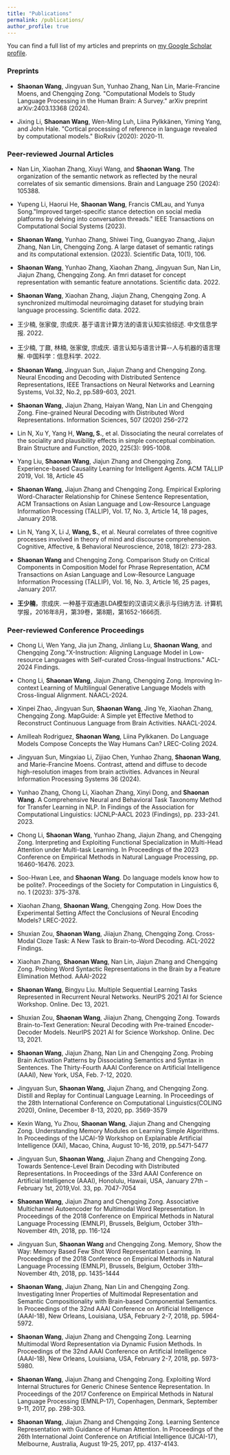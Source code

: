 ```yaml
---
title: "Publications"
permalink: /publications/
author_profile: true
---
```


You can find a full list of my articles and preprints on <ins>[my Google Scholar profile](https://scholar.google.com/citations?user=ydFT-G8AAAAJ&hl=en)</ins>.

### Preprints
- **Shaonan Wang**, Jingyuan Sun, Yunhao Zhang, Nan Lin, Marie-Francine Moens, and Chengqing Zong. "Computational Models to Study Language Processing in the Human Brain: A Survey." arXiv preprint arXiv:2403.13368 (2024).

- Jixing Li, **Shaonan Wang**, Wen-Ming Luh, Liina Pylkkänen, Yiming Yang, and John Hale. "Cortical processing of reference in language revealed by computational models." BioRxiv (2020): 2020-11.

### Peer-reviewed Journal Articles
- Nan Lin, Xiaohan Zhang, Xiuyi Wang, and **Shaonan Wang**. The organization of the semantic network as reflected by the neural correlates of six semantic dimensions. Brain and Language 250 (2024): 105388.
  
- Yupeng Li, Haorui He, **Shaonan Wang**, Francis CMLau, and Yunya Song."Improved target-specific stance detection on social media platforms by delving into conversation threads." IEEE Transactions on Computational Social Systems (2023).

- **Shaonan Wang**, Yunhao Zhang, Shiwei Ting, Guangyao Zhang, Jiajun Zhang, Nan Lin, Chengqing Zong. A large dataset of semantic ratings and its computational extension. (2023). Scientific Data, 10(1), 106.

- **Shaonan Wang**, Yunhao Zhang, Xiaohan Zhang, Jingyuan Sun, Nan Lin, Jiajun Zhang, Chengqing Zong. An fmri dataset for concept representation with semantic feature annotations. Scientific data. 2022.

- **Shaonan Wang**, Xiaohan Zhang, Jiajun Zhang, Chengqing Zong. A synchronized multimodal neuroimaging dataset for studying brain language processing. Scientific data. 2022.

- 王少楠, 张家俊, 宗成庆. 基于语言计算方法的语言认知实验综述. 中文信息学报. 2022.

- 王少楠, 丁鼐, 林楠, 张家俊, 宗成庆. 语言认知与语言计算--人与机器的语言理解. 中国科学：信息科学. 2022.
  
- **Shaonan Wang**, Jingyuan Sun, Jiajun Zhang and Chengqing Zong. Neural Encoding and Decoding with Distributed Sentence Representations, IEEE Transactions on Neural Networks and Learning Systems, Vol.32, No.2, pp.589-603, 2021.
  
- **Shaonan Wang**, Jiajun Zhang, Haiyan Wang, Nan Lin and Chengqing Zong. Fine-grained Neural Decoding with Distributed Word Representations. Information Sciences, 507 (2020) 256–272
  
- Lin N, Xu Y, Yang H, **Wang, S.**, et al. Dissociating the neural correlates of the sociality and plausibility effects in simple conceptual combination. Brain Structure and Function, 2020, 225(3): 995-1008. 

- Yang Liu, **Shaonan Wang**, Jiajun Zhang and Chengqing Zong. Experience-based Causality Learning for Intelligent Agents. ACM TALLIP 2019, Vol. 18, Article 45

- **Shaonan Wang**, Jiajun Zhang and Chengqing Zong. Empirical Exploring Word-Character Relationship for Chinese Sentence Representation, ACM Transactions on Asian Language and Low-Resource Language Information Processing (TALLIP), Vol. 17, No. 3, Article 14, 18 pages, January 2018.

- Lin N, Yang X, Li J, **Wang, S.**, et al. Neural correlates of three cognitive processes involved in theory of mind and discourse comprehension. Cognitive, Affective, & Behavioral Neuroscience, 2018, 18(2): 273-283.

- **Shaonan Wang** and Chengqing Zong. Comparison Study on Critical Components in Composition Model for Phrase Representation, ACM Transactions on Asian Language and Low-Resource Language Information Processing (TALLIP), Vol. 16, No. 3, Article 16, 25 pages, January 2017. 

- **王少楠**，宗成庆. 一种基于双通道LDA模型的汉语词义表示与归纳方法. 计算机学报，2016年8月，第39卷，第8期，第1652-1666页.
  
### Peer-reviewed Conference Proceedings
- Chong Li, Wen Yang, Jia jun Zhang, Jinliang Lu, **Shaonan Wang**, and Chengqing Zong."X-Instruction: Aligning Language Model in Low-resource Languages with Self-curated Cross-lingual Instructions." ACL-2024 Findings.

- Chong Li,  **Shaonan Wang**, Jiajun Zhang, Chengqing Zong. Improving In-context Learning of Multilingual Generative Language Models with Cross-lingual Alignment. NAACL-2024.

- Xinpei Zhao, Jingyuan Sun, **Shaonan Wang**, Jing Ye, Xiaohan Zhang, Chengqing Zong. MapGuide: A Simple yet Effective Method to Reconstruct Continuous Language from Brain Activities. NAACL-2024.
  
- Amilleah Rodriguez, **Shaonan Wang**, Liina Pylkkanen. Do Language Models Compose Concepts the Way Humans Can? LREC-Coling 2024.
  
- Jingyuan Sun, Mingxiao Li, Zijiao Chen, Yunhao Zhang, **Shaonan Wang**, and Marie-Francine Moens. Contrast, attend and diffuse to decode high-resolution images from brain activities. Advances in Neural Information Processing Systems 36 (2024).
  
- Yunhao Zhang, Chong Li, Xiaohan Zhang, Xinyi Dong, and **Shaonan Wang**. A Comprehensive Neural and Behavioral Task Taxonomy Method for Transfer Learning in NLP. In Findings of the Association for Computational Linguistics: IJCNLP-AACL 2023
(Findings), pp. 233-241. 2023.

- Chong Li, **Shaonan Wang**, Yunhao Zhang, Jiajun Zhang, and Chengqing Zong. Interpreting and Exploiting Functional Specialization in Multi-Head Attention under Multi-task Learning. In Proceedings of the 2023 Conference on Empirical Methods in Natural Language Processing, pp. 16460-16476. 2023.

- Soo-Hwan Lee, and **Shaonan Wang**. Do language models know how to be polite?. Proceedings of the Society for Computation in Linguistics 6, no. 1 (2023): 375-378.
  
- Xiaohan Zhang, **Shaonan Wang**, Chengqing Zong. How Does the Experimental Setting Affect the Conclusions of Neural Encoding Models? LREC-2022.

- Shuxian Zou, **Shaonan Wang**, Jiiajun Zhang, Chengqing Zong. Cross-Modal Cloze Task: A New Task to Brain-to-Word Decoding. ACL-2022  Findings.
  
- Xiaohan Zhang, **Shaonan Wang**, Nan Lin, Jiajun Zhang and Chengqing Zong. Probing Word Syntactic Representations in the Brain by a Feature Elimination Method. AAAI-2022

- **Shaonan Wang**, Bingyu Liu. Multiple Sequential Learning Tasks Represented in Recurrent Neural Networks. NeurIPS 2021 AI for Science Workshop. Online. Dec 13, 2021.

- Shuxian Zou, **Shaonan Wang**, Jiiajun Zhang, Chengqing Zong. Towards Brain-to-Text Generation: Neural Decoding with Pre-trained Encoder-Decoder Models. NeurIPS 2021 AI for Science Workshop. Online. Dec 13, 2021.
  
- **Shaonan Wang**, Jiajun Zhang, Nan Lin and Chengqing Zong. Probing Brain Activation Patterns by Dissociating Semantics and Syntax in Sentences. The Thirty-Fourth AAAI Conference on Artificial Intelligence (AAAI), New York, USA, Feb. 7-12, 2020.
  
- Jingyuan Sun, **Shaonan Wang**, Jiajun Zhang, and Chengqing Zong. Distill and Replay for Continual Language Learning. In Proceedings of the 28th International Conference on Computational Linguistics(COLING 2020), Online, December 8-13, 2020, pp. 3569-3579
  
- Kexin Wang, Yu Zhou, **Shaonan Wang**, Jiajun Zhang and Chengqing Zong. Understanding Memory Modules on Learning Simple Algorithms. In Proceedings of the IJCAI-19 Workshop on Explainable Artificial Intelligence (XAI), Macao, China, August 10-16, 2019, pp.5471-5477

- Jingyuan Sun, **Shaonan Wang**, Jiajun Zhang and Chengqing Zong. Towards Sentence-Level Brain Decoding with Distributed Representations. In Proceedings of the 33rd AAAI Conference on Artificial Intelligence (AAAI), Honolulu, Hawaii, USA, January 27th – February 1st, 2019,Vol. 33,  pp. 7047-7054
  
- **Shaonan Wang**, Jiajun Zhang and Chengqing Zong. Associative Multichannel Autoencoder for Multimodal Word Representation. In Proceedings of the 2018 Conference on Empirical Methods in Natural Language Processing (EMNLP), Brussels, Belgium, October 31th–November 4th, 2018, pp. 116-124

- Jingyuan Sun, **Shaonan Wang** and Chengqing Zong. Memory, Show the Way: Memory Based Few Shot Word Representation Learning. In Proceedings of the 2018 Conference on Empirical Methods in Natural Language Processing (EMNLP), Brussels, Belgium, October 31th–November 4th, 2018, pp. 1435-1444

- **Shaonan Wang**, Jiajun Zhang, Nan Lin and Chengqing Zong. Investigating Inner Properties of Multimodal Representation and Semantic Compositionality with Brain-based Componential Semantics. In Proceedings of the 32nd AAAI Conference on Artificial Intelligence (AAAI-18), New Orleans, Louisiana, USA, February 2-7, 2018, pp. 5964-5972. 

- **Shaonan Wang**, Jiajun Zhang and Chengqing Zong. Learning Multimodal Word Representation via Dynamic Fusion Methods.  In Proceedings of the 32nd AAAI Conference on Artificial Intelligence (AAAI-18), New Orleans, Louisiana, USA, February 2-7, 2018, pp. 5973-5980.
  
- **Shaonan Wang**, Jiajun Zhang and Chengqing Zong. Exploiting Word Internal Structures for Generic Chinese Sentence Representation.  In Proceedings of the 2017 Conference on Empirical Methods in Natural Language Processing (EMNLP-17), Copenhagen, Denmark, September 9-11, 2017, pp. 298-303.

- **Shaonan Wang**, Jiajun Zhang and Chengqing Zong. Learning Sentence Representation with Guidance of Human Attention.  In Proceedings of the 26th International Joint Conference on Artificial Intelligence (IJCAI-17), Melbourne, Australia, August 19-25, 2017, pp. 4137-4143. 
